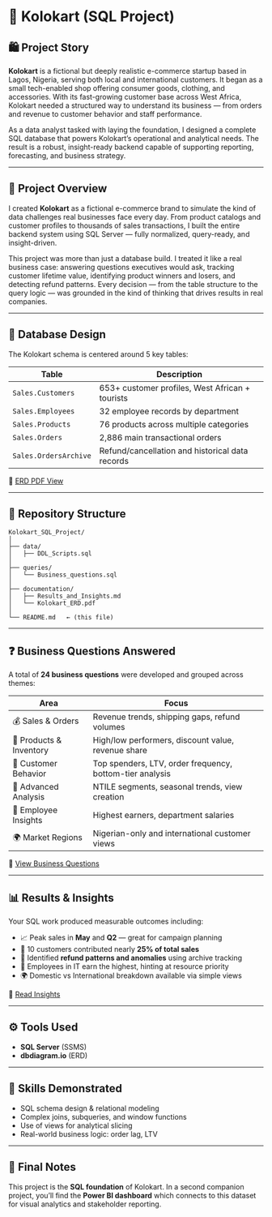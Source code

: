 # 📘 Kolokart (SQL Project)

## 🛍️ Project Story

**Kolokart** is a fictional but deeply realistic e-commerce startup based in Lagos, Nigeria, serving both local and international customers. It began as a small tech-enabled shop offering consumer goods, clothing, and accessories. With its fast-growing customer base across West Africa, Kolokart needed a structured way to understand its business — from orders and revenue to customer behavior and staff performance.

As a data analyst tasked with laying the foundation, I designed a complete SQL database that powers Kolokart’s operational and analytical needs. The result is a robust, insight-ready backend capable of supporting reporting, forecasting, and business strategy.

---

## 📌 Project Overview

I created **Kolokart** as a fictional e-commerce brand to simulate the kind of data challenges real businesses face every day. From product catalogs and customer profiles to thousands of sales transactions, I built the entire backend system using SQL Server — fully normalized, query-ready, and insight-driven.

This project was more than just a database build. I treated it like a real business case: answering questions executives would ask, tracking customer lifetime value, identifying product winners and losers, and detecting refund patterns. Every decision — from the table structure to the query logic — was grounded in the kind of thinking that drives results in real companies.

---

## 🧱 Database Design

The Kolokart schema is centered around 5 key tables:

| Table                 | Description                                       |
|-----------------------|---------------------------------------------------|
| `Sales.Customers`     | 653+ customer profiles, West African + tourists   |
| `Sales.Employees`     | 32 employee records by department                 |
| `Sales.Products`      | 76 products across multiple categories            |
| `Sales.Orders`        | 2,886 main transactional orders                   |
| `Sales.OrdersArchive` | Refund/cancellation and historical data records   |

📄 [ERD PDF View](documentation/Kolokart_ERD.pdf)

---

## 📂 Repository Structure

```
Kolokart_SQL_Project/
│
├── data/
│   ├── DDL_Scripts.sql 
│
├── queries/
│   └── Business_questions.sql
│
├── documentation/
│   ├── Results_and_Insights.md
│   └── Kolokart_ERD.pdf
│
└── README.md   ← (this file)
```

---

## ❓ Business Questions Answered

A total of **24 business questions** were developed and grouped across themes:

| Area                      | Focus                                                         |
|---------------------------|---------------------------------------------------------------|
| 💰 Sales & Orders         | Revenue trends, shipping gaps, refund volumes                 |
| 🛒 Products & Inventory   | High/low performers, discount value, revenue share            |
| 👥 Customer Behavior      | Top spenders, LTV, order frequency, bottom-tier analysis      |
| 🧠 Advanced Analysis       | NTILE segments, seasonal trends, view creation                |
| 🧾 Employee Insights       | Highest earners, department salaries                          |
| 🌍 Market Regions         | Nigerian-only and international customer views                |

📜 [View Business Questions](queries/Business_questions.sql)

---

## 📊 Results & Insights

Your SQL work produced measurable outcomes including:

- 📈 Peak sales in **May** and **Q2** — great for campaign planning
- 🎯 10 customers contributed nearly **25% of total sales**
- 💸 Identified **refund patterns and anomalies** using archive tracking
- 🧍 Employees in IT earn the highest, hinting at resource priority
- 🌍 Domestic vs International breakdown available via simple views

📄 [Read Insights](documentation/Results_and_Insights.md)

---

## ⚙️ Tools Used

- **SQL Server** (SSMS)
- **dbdiagram.io** (ERD)

---

## 🧠 Skills Demonstrated

- SQL schema design & relational modeling  
- Complex joins, subqueries, and window functions  
- Use of views for analytical slicing  
- Real-world business logic: order lag, LTV  

---

## 📌 Final Notes

This project is the **SQL foundation** of Kolokart. In a second companion project, you’ll find the **Power BI dashboard** which connects to this dataset for visual analytics and stakeholder reporting.
